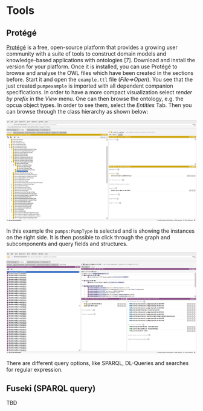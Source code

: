# Tools

## Protégé

[Protégé](https://protege.stanford.edu/) is a free, open-source platform that provides a growing user community with a suite of tools to construct domain models and knowledge-based applications with ontologies [7].
Download and install the version for your platform. Once it is installed, you can use Protégé to browse and analyse the OWL files which have been created in the sections before. Start it and open the `example.ttl` file (*File=>Open*). You see that the just created `pumpexample` is imported with all dependent companion specifications. In order to have a more compact visualization select *render by prefix* in the *View* menu.
One can then browse the ontology, e.g. the opcua object types. In order to see them, select the *Entities* Tab. Then you can browse through the class hierarchy as shown below:

![Image](./images/class-hierarchy.png)

In this example the `pumps:PumpType` is selected and is showing the instances on the right side. It is then possible to click through the graph and subcomponents and query fields and structures.

![Image](./images/pump-instance.png)

There are different query options, like SPARQL, DL-Queries and searches for regular expression.


## Fuseki (SPARQL query)
 TBD

